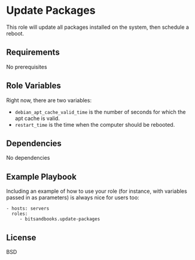 # Update Packages

This role will update all packages installed on the system, then schedule a reboot.

## Requirements

No prerequisites

## Role Variables

Right now, there are two variables:

- `debian_apt_cache_valid_time` is the number of seconds for which the apt cache is valid.
- `restart_time` is the time when the computer should be rebooted.

## Dependencies

No dependencies

## Example Playbook

Including an example of how to use your role (for instance, with variables passed in as parameters) is always nice for users too:

    - hosts: servers
      roles:
         - bitsandbooks.update-packages

## License

BSD
